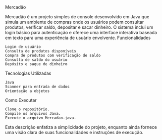Mercadão

Mercadão é um projeto simples de console desenvolvido em Java que simula um ambiente de compras onde os usuários podem consultar produtos, verificar saldo, depositar e sacar dinheiro. O sistema inclui um login básico para autenticação e oferece uma interface interativa baseada em texto para uma experiência de usuário envolvente.
Funcionalidades

    Login de usuário
    Consulta de produtos disponíveis
    Compra de produtos com verificação de saldo
    Consulta de saldo do usuário
    Depósito e saque de dinheiro

Tecnologias Utilizadas

    Java
    Scanner para entrada de dados
    Orientação a objetos

Como Executar

    Clone o repositório.
    Compile os arquivos Java.
    Execute o arquivo Mercadao.java.

Esta descrição enfatiza a simplicidade do projeto, enquanto ainda fornece uma visão clara de suas funcionalidades e instruções de execução.
